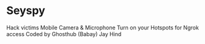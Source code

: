 # Seyspy
Hack victims Mobile Camera & Microphone
Turn on your Hotspots for Ngrok access
Coded by Ghosthub (Babay)
Jay Hind 

